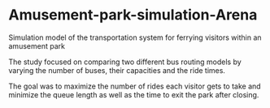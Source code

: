 # Amusement-park-simulation-Arena

Simulation model of the transportation system for ferrying visitors within an amusement park

The study focused on comparing two different bus routing models by varying the number of buses, their capacities and the ride times.

The goal was to maximize the number of rides each visitor gets to take and minimize the queue length as well as the time to exit the park after closing.
